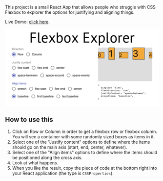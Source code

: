 This project is a small React App that allows people who struggle with CSS Flexbox to explorer the options for justifying and aligning things.

Live Demo: [click here](https://flexbox-explorer.mbohlen.de).

![](screenshot.png)

## How to use this

1. Click on Row or Column in order to get a flexbox row or flexbox column. You will see a container with some randomly sized boxes as items in it.
1. Select one of the "Justify content" options to define where the items should go on the main axis (start, end, center, whatever).
1. Select one of the "Align items" options to define where the items should be positioned along the cross axis.
1. Look at what happens.
1. When you like the result, copy the piece of code at the bottom right into your React application (the type is `CSSProperties`).
